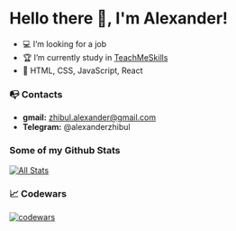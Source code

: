 # Hello there 👋, I'm Alexander!

- 💻 I’m looking for a job
- 🏆 I’m currently study in <a href="https://teachmeskills.by/">TeachMeSkills</a>
- 🚀 HTML, CSS, JavaScript, React

### 📭 Contacts 
- **gmail:** zhibul.alexander@gmail.com
- **Telegram:** @alexanderzhibul

### Some of my Github Stats
[![All Stats](https://github-readme-stats-axpwmfcg3.vercel.app/api?username=Zhibul-Alexander&show_icons=true&include_all_commits=true&count_private=true&hide=contribs)](https://github.com/pedes/github-readme-stats)

### 📈 Codewars
[![codewars](https://www.codewars.com/users/Zhibul-Alexander/badges/large)](https://www.codewars.com/users/Zhibul-Alexander)   
